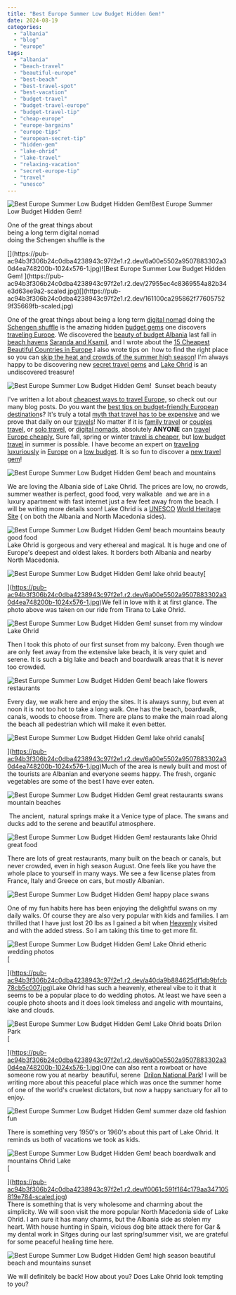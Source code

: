 ```yaml
---
title: "Best Europe Summer Low Budget Hidden Gem!"
date: 2024-08-19
categories: 
  - "albania"
  - "blog"
  - "europe"
tags: 
  - "albania"
  - "beach-travel"
  - "beautiful-europe"
  - "best-beach"
  - "best-travel-spot"
  - "best-vacation"
  - "budget-travel"
  - "budget-travel-europe"
  - "budget-travel-tip"
  - "cheap-europe"
  - "europe-bargains"
  - "europe-tips"
  - "european-secret-tip"
  - "hidden-gem"
  - "lake-ohrid"
  - "lake-travel"
  - "relaxing-vacation"
  - "secret-europe-tip"
  - "travel"
  - "unesco"
---
```


![Best Europe Summer Low Budget Hidden Gem! ](https://pub-ac94b3f306b24c0dba4238943c97f2e1.r2.dev/450dc17e64312f0943252e83e4a09a7a-scaled.jpg)[](https://pub-ac94b3f306b24c0dba4238943c97f2e1.r2.dev/6a00e5502a9507883302a30d4ea748200b-1024x576-1.jpg)Best Europe Summer  
Low Budget Hidden Gem! 

One of the great things about  
being a long term digital nomad  
doing the Schengen shuffle is the

<!--more--> [](https://pub-ac94b3f306b24c0dba4238943c97f2e1.r2.dev/6a00e5502a9507883302a30d4ea748200b-1024x576-1.jpg)![Best Europe Summer Low Budget Hidden Gem! ](https://pub-ac94b3f306b24c0dba4238943c97f2e1.r2.dev/27955ec4c8369554a82b34e3d63ee9a2-scaled.jpg)[](https://pub-ac94b3f306b24c0dba4238943c97f2e1.r2.dev/161100ca295862f776057529f35669fb-scaled.jpg)

One of the great things about being a long term [digital nomad](https://pub-ac94b3f306b24c0dba4238943c97f2e1.r2.dev/2022/11/best-warm-winter-digital-nomad-destinations-.html) doing the [Schengen shuffle](https://pub-ac94b3f306b24c0dba4238943c97f2e1.r2.dev/2023/05/what-is-schengen-shuffle-travel-how-to-do-it.html) is the amazing hidden [budget gems](https://pub-ac94b3f306b24c0dba4238943c97f2e1.r2.dev/2012/02/5-best-european-family-vacations.html) one discovers [traveling Europe](https://pub-ac94b3f306b24c0dba4238943c97f2e1.r2.dev/2022/03/retirement-traveling-around-the-world.html). We discovered the [beauty of budget Albania](https://pub-ac94b3f306b24c0dba4238943c97f2e1.r2.dev/2024/02/albania-travel-is-the-next-croatia-.html) last fall in [beach havens](https://www.instagram.com/p/CzMDlLRMt_E/) [Saranda and Ksamil](https://pub-ac94b3f306b24c0dba4238943c97f2e1.r2.dev/2023/11/meeting-a-rock-star-jazz-musician-traveling-.html), and I wrote about the [15 Cheapest Beautiful Countries in Europe](https://pub-ac94b3f306b24c0dba4238943c97f2e1.r2.dev/2024/02/15-cheapest-beautiful-countries-in-europe-to-visit-.html).I also wrote tips on  how to find the right place so you can [skip the heat and crowds of the summer high season](https://pub-ac94b3f306b24c0dba4238943c97f2e1.r2.dev/2010/07/how-to-travel-without-crowds-in-high-season-finding-bargains-peace-value-away-from-tourist-areas-tip.html "How To Travel Without Crowds In High Season!")! I'm always happy to be discovering new [secret travel gems](https://pub-ac94b3f306b24c0dba4238943c97f2e1.r2.dev/2013/08/secrets-for-a-permanent-vacation-travel-tips.html) and [Lake Ohrid](https://www.independent.co.uk/travel/europe/north-macedonia-lake-ohrid-b2371387.html) is an undiscovered treasure!   
  
![Best Europe Summer Low Budget Hidden Gem!  Sunset beach beauty ](https://pub-ac94b3f306b24c0dba4238943c97f2e1.r2.dev/67aa607957c758a447c4a5409baf32f0.jpg)

I've written a lot about [cheapest ways to travel Europe,](https://pub-ac94b3f306b24c0dba4238943c97f2e1.r2.dev/2022/07/cheapest-way-to-travel-europe-budget-travel-must-read.html) so check out our many blog posts. Do you want the [best tips on budget-friendly European destination](https://pub-ac94b3f306b24c0dba4238943c97f2e1.r2.dev/2022/04/top-tips-for-planning-a-summer-trip-to-europe-2022-cheaply.html)s? It's truly a total [myth that travel has to be expensive](https://pub-ac94b3f306b24c0dba4238943c97f2e1.r2.dev/2008/06/how-to-do-exten.html "It's a myth that travel has to be expensive ") and we prove that daily on our [travels](https://pub-ac94b3f306b24c0dba4238943c97f2e1.r2.dev/2022/06/tiny-house-on-wheels-vintage-rv-remodel-.html)! No matter if it is [family travel](https://pub-ac94b3f306b24c0dba4238943c97f2e1.r2.dev/2012/12/around-the-world-family-travel.html) or [couples travel](https://pub-ac94b3f306b24c0dba4238943c97f2e1.r2.dev/2023/10/fab-wine-tasting-vineyard-near-zagreb.html), or [solo travel,](https://pub-ac94b3f306b24c0dba4238943c97f2e1.r2.dev/2023/05/heavenly-reyna-lands-next-movie-hits-twitchcon-paris.html) or [digital nomads](https://pub-ac94b3f306b24c0dba4238943c97f2e1.r2.dev/2024/01/digital-nomad-cheap-hot-winter-cape-verde-2024-1.html), absolutely **ANYONE** can [travel Europe cheaply.](https://www.travelandleisure.com/trip-ideas/budget-travel/cheap-europe-trips) Sure fall, spring or winter [travel is cheaper](https://pub-ac94b3f306b24c0dba4238943c97f2e1.r2.dev/2022/05/cheap-furnished-rentals-in-barcelona-beach-resort.html), but [low budget travel](https://pub-ac94b3f306b24c0dba4238943c97f2e1.r2.dev/2012/06/budget-travel-norway-yummy-picnic.html) in summer is possible. I have become an expert on [traveling luxuriously](https://pub-ac94b3f306b24c0dba4238943c97f2e1.r2.dev/2012/11/paris-sunset-picnic-at-the-louvre-budget-luxury.html) in [Europe](https://pub-ac94b3f306b24c0dba4238943c97f2e1.r2.dev/europe/) on a [low budget](https://pub-ac94b3f306b24c0dba4238943c97f2e1.r2.dev/2013/07/retire-and-travel-the-world.html). It is so fun to discover a [new travel gem](https://www.thesun.co.uk/travel/23360366/lake-ohrid-north-macedonia-resort-cheap-boozy-lunches/)!  
  
![Best Europe Summer Low Budget Hidden Gem!  beach and mountains ](https://pub-ac94b3f306b24c0dba4238943c97f2e1.r2.dev/175d7b2d6a4f8eea4961b5509685d48d-scaled.jpg)  
  
We are loving the Albania side of Lake Ohrid. The prices are low, no crowds, summer weather is perfect, good food, very walkable  and we are in a luxury apartment with fast internet just a few feet away from the beach. I will be writing more details soon! Lake Ohrid is a [UNESCO](https://en.wikipedia.org/wiki/UNESCO) [World Heritage Site](https://en.wikipedia.org/wiki/World_Heritage_Site) ( on both the Albania and North Macedonia sides). 

  
![Best Europe Summer Low Budget Hidden Gem!  beach  mountains  beauty  good food](https://pub-ac94b3f306b24c0dba4238943c97f2e1.r2.dev/6a00e5502a9507883302a30d4ea748200b-1024x576-1.jpg)  
Lake Ohrid is gorgeous and very ethereal and magical. It is huge and one of Europe's deepest and oldest lakes. It borders both Albania and nearby North Macedonia.   
  
  
[](https://pub-ac94b3f306b24c0dba4238943c97f2e1.r2.dev/6a00e5502a9507883302a30d4ea748200b-1024x576-1.jpg)![Best Europe Summer Low Budget Hidden Gem!  lake ohrid beauty ](https://pub-ac94b3f306b24c0dba4238943c97f2e1.r2.dev/6a00e5502a9507883302a30d4ea748200b-1024x576-1.jpg)[  
  
](https://pub-ac94b3f306b24c0dba4238943c97f2e1.r2.dev/6a00e5502a9507883302a30d4ea748200b-1024x576-1.jpg)We fell in love with it at first glance. The photo above was taken on our ride from Tirana to Lake Ohrid.   
  
![Best Europe Summer Low Budget Hidden Gem!  sunset from my window Lake Ohrid ](https://pub-ac94b3f306b24c0dba4238943c97f2e1.r2.dev/68e3780158ace2b688247907ad79876c-scaled.jpg)  
  
Then I took this photo of our first sunset from my balcony. Even though we are only feet away from the extensive lake beach, it is very quiet and serene. It is such a big lake and beach and boardwalk areas that it is never too crowded.   
  
  
![Best Europe Summer Low Budget Hidden Gem!  beach lake flowers restaurants ](https://pub-ac94b3f306b24c0dba4238943c97f2e1.r2.dev/6a00e5502a9507883302a30d4ea748200b-1024x576-1.jpg)  
  
Every day, we walk here and enjoy the sites. It is always sunny, but even at noon it is not too hot to take a long walk. One has the beach, boardwalk, canals, woods to choose from. There are plans to make the main road along the beach all pedestrian which will make it even better.   
  
[](https://pub-ac94b3f306b24c0dba4238943c97f2e1.r2.dev/6a00e5502a9507883302a30d4ea748200b-1024x576-1.jpg)![Best Europe Summer Low Budget Hidden Gem!  lake ohrid canals ](https://pub-ac94b3f306b24c0dba4238943c97f2e1.r2.dev/6a00e5502a9507883302a30d4ea748200b-1024x576-1.jpg)[  
  
](https://pub-ac94b3f306b24c0dba4238943c97f2e1.r2.dev/6a00e5502a9507883302a30d4ea748200b-1024x576-1.jpg)Much of the area is newly built and most of the tourists are Albanian and everyone seems happy. The fresh, organic vegetables are some of the best I have ever eaten.

![Best Europe Summer Low Budget Hidden Gem!  great restaurants  swans  mountain  beaches ](https://pub-ac94b3f306b24c0dba4238943c97f2e1.r2.dev/6a00e5502a9507883302a30d4ea748200b-1024x576-1.jpg)

  
 The ancient,  natural springs make it a Venice type of place. The swans and ducks add to the serene and beautiful atmosphere.   
  
![Best Europe Summer Low Budget Hidden Gem!  restaurants lake Ohrid great food ](https://pub-ac94b3f306b24c0dba4238943c97f2e1.r2.dev/6a00e5502a9507883302a30d4ea748200b-1024x576-1.jpg)  
  
There are lots of great restaurants, many built on the beach or canals, but never crowded, even in high season August. One feels like you have the whole place to yourself in many ways. We see a few license plates from France, Italy and Greece on cars, but mostly Albanian.   
  
![Best Europe Summer Low Budget Hidden Gem!  happy place  swans ](https://pub-ac94b3f306b24c0dba4238943c97f2e1.r2.dev/6a00e5502a9507883302a30d4ea748200b-1024x576-1.jpg)  
  
One of my fun habits here has been enjoying the delightful swans on my daily walks. Of course they are also very popular with kids and families. I am thrilled that I have just lost 20 lbs as I gained a bit when [Heavenly](https://pub-ac94b3f306b24c0dba4238943c97f2e1.r2.dev/2024/05/twitch-ceo-clancy-joins-heavenly-reyna-on-her-twitch-stream-.html) visited and with the added stress. So I am taking this time to get more fit.   
  
  
[](https://pub-ac94b3f306b24c0dba4238943c97f2e1.r2.dev/6a00e5502a9507883302a30d4ea748200b-1024x576-1.jpg)![Best Europe Summer Low Budget Hidden Gem!  Lake Ohrid etheric wedding photos ](https://pub-ac94b3f306b24c0dba4238943c97f2e1.r2.dev/6a00e5502a9507883302a30d4ea748200b-1024x576-1.jpg)[  
  
](https://pub-ac94b3f306b24c0dba4238943c97f2e1.r2.dev/a40da9b884625df1db9bfcb78cb5c007.jpg)Lake Ohrid has such a heavenly, ethereal vibe to it that it seems to be a popular place to do wedding photos. At least we have seen a couple photo shoots and it does look timeless and angelic with mountains, lake and clouds.   
  
  
[](https://pub-ac94b3f306b24c0dba4238943c97f2e1.r2.dev/6a00e5502a9507883302a30d4ea748200b-1024x576-1.jpg)![Best Europe Summer Low Budget Hidden Gem!  Lake Ohrid  boats  Drilon Park](https://pub-ac94b3f306b24c0dba4238943c97f2e1.r2.dev/6a00e5502a9507883302a30d4ea748200b-1024x576-1.jpg)[  
  
](https://pub-ac94b3f306b24c0dba4238943c97f2e1.r2.dev/6a00e5502a9507883302a30d4ea748200b-1024x576-1.jpg)One can also rent a rowboat or have someone row you at nearby  beautiful, serene  [Drilon National Park](https://www.tripadvisor.com/Attraction_Review-g775397-d3475698-Reviews-Driloni_National_Park-Pogradec_Korce_County.html)! I will be writing more about this peaceful place which was once the summer home of one of the world's cruelest dictators, but now a happy sanctuary for all to enjoy.   
  
![Best Europe Summer Low Budget Hidden Gem!  summer daze old fashion fun ](https://pub-ac94b3f306b24c0dba4238943c97f2e1.r2.dev/86f315340c973c23c8fbf409f19080be-scaled.jpg)  
  
There is something very 1950's or 1960's about this part of Lake Ohrid. It reminds us both of vacations we took as kids. 

[](https://pub-ac94b3f306b24c0dba4238943c97f2e1.r2.dev/f0061c591f164c179aa347105819e784-scaled.jpg)![Best Europe Summer Low Budget Hidden Gem!  beach  boardwalk and mountains Ohrid Lake ](https://pub-ac94b3f306b24c0dba4238943c97f2e1.r2.dev/5ff40aff479fe9728a09c44d6c8c5a08-scaled.jpg)[  
  
](https://pub-ac94b3f306b24c0dba4238943c97f2e1.r2.dev/f0061c591f164c179aa347105819e784-scaled.jpg)  
There is something that is very wholesome and charming about the simplicity. We will soon visit the more popular North Macedonia side of Lake Ohrid. I am sure it has many charms, but the Albania side as stolen my heart. With house hunting in Spain, vicious dog bite attack there for Gar & my dental work in Sitges during our last spring/summer visit, we are grateful for some peaceful healing time here.   
  
  
![Best Europe Summer Low Budget Hidden Gem!  high season beautiful beach and mountains sunset ](https://pub-ac94b3f306b24c0dba4238943c97f2e1.r2.dev/6a00e5502a9507883302a30d4ea748200b-1024x576-1.jpg)  
  
We will definitely be back! How about you? Does Lake Ohrid look tempting to you?
